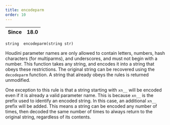 ```yaml
---
title: encodeparm
order: 10
---
```

| Since | 18.0 |
| --- | --- |

`string  encodeparm(string str)`

Houdini parameter names are only allowed to contain letters, numbers, hash
characters (for multiparms), and underscores, and must not begin with a
number. This function takes any string, and encodes it into a string that
obeys these restrictions. The original string can be recovered using the
`decodeparm` function. A string that already obeys the rules is returned
unmodified.

One exception to this rule is that a string starting with `xn__` will be
encoded even if it is already a valid parameter name. This is because `xn__`
is the prefix used to identify an encoded string. In this case, an additional
`xn__` prefix will be added. This means a string can be encoded any number of
times, then decoded the same number of times to always return to the original
string, regardless of its contents.
